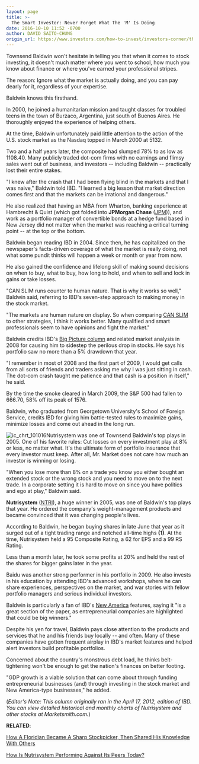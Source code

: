 ```yaml
---
layout: page
title: >-
  The Smart Investor: Never Forget What The 'M' Is Doing
date: 2016-10-10 11:52 -0700
author: DAVID SAITO-CHUNG
origin_url: https://www.investors.com/how-to-invest/investors-corner/the-smart-investor-never-forget-what-the-m-is-doing
---
```





Townsend Baldwin won't hesitate in telling you that when it comes to stock investing, it doesn't much matter where you went to school, how much you know about finance or where you've earned your professional stripes.


The reason: Ignore what the market is actually doing, and you can pay dearly for it, regardless of your expertise.


Baldwin knows this firsthand.


In 2000, he joined a humanitarian mission and taught classes for troubled teens in the town of Burzaco, Argentina, just south of Buenos Aires. He thoroughly enjoyed the experience of helping others.


At the time, Baldwin unfortunately paid little attention to the action of the U.S. stock market as the Nasdaq topped in March 2000 at 5132.


Two and a half years later, the composite had slumped 78% to as low as 1108.40. Many publicly traded dot-com firms with no earnings and flimsy sales went out of business, and investors -- including Baldwin -- practically lost their entire stakes.


"I knew after the crash that I had been flying blind in the markets and that I was naive," Baldwin told IBD. "I learned a big lesson that market direction comes first and that the markets can be irrational and dangerous."


He also realized that having an MBA from Wharton, banking experience at Hambrecht & Quist (which got folded into **JPMorgan Chase** ([JPM](https://research.investors.com/quote.aspx?symbol=JPM))), and work as a portfolio manager of convertible bonds at a hedge fund based in New Jersey did not matter when the market was reaching a critical turning point -- at the top or the bottom.


Baldwin began reading IBD in 2004. Since then, he has capitalized on the newspaper's facts-driven coverage of what the market is really doing, not what some pundit thinks will happen a week or month or year from now.


He also gained the confidence and lifelong skill of making sound decisions on when to buy, what to buy, how long to hold, and when to sell and lock in gains or take losses.


"CAN SLIM runs counter to human nature. That is why it works so well," Baldwin said, referring to IBD's seven-step approach to making money in the stock market.


"The markets are human nature on display. So when comparing [CAN SLIM](https://www.investors.com/ibd-university/can-slim/) to other strategies, I think it works better. Many qualified and smart professionals seem to have opinions and fight the market."


Baldwin credits IBD's [Big Picture column](https://www.investors.com/category/market-trend/the-big-picture/) and related market analysis in 2008 for causing him to sidestep the perilous drop in stocks. He says his portfolio saw no more than a 5% drawdown that year.


"I remember in most of 2008 and the first part of 2009, I would get calls from all sorts of friends and traders asking me why I was just sitting in cash. The dot-com crash taught me patience and that cash is a position in itself," he said.


By the time the smoke cleared in March 2009, the S&P 500 had fallen to 666.70, 58% off its peak of 1576.


Baldwin, who graduated from Georgetown University's School of Foreign Service, credits IBD for giving him battle-tested rules to maximize gains, minimize losses and come out ahead in the long run.


![ic_chrt_101016](https://www.investors.com/wp-content/uploads/2016/10/IC_chrt_101016.png)Nutrisystem was one of Townsend Baldwin's top plays in 2005.
One of his favorite rules: Cut losses on every investment play at 8% or less, no matter what. It's the ultimate form of portfolio insurance that every investor must keep. After all, Mr. Market does not care how much an investor is winning or losing.


"When you lose more than 8% on a trade you know you either bought an extended stock or the wrong stock and you need to move on to the next trade. In a corporate setting it is hard to move on since you have politics and ego at play," Baldwin said.


**Nutrisystem** ([NTRI](https://research.investors.com/quote.aspx?symbol=NTRI)), a huge winner in 2005, was one of Baldwin's top plays that year. He ordered the company's weight-management products and became convinced that it was changing people's lives.


According to Baldwin, he began buying shares in late June that year as it surged out of a tight trading range and notched all-time highs **(1)**. At the time, Nutrisystem held a 95 Composite Rating, a 62 for EPS and a 99 RS Rating.


Less than a month later, he took some profits at 20% and held the rest of the shares for bigger gains later in the year.


Baidu was another strong performer in his portfolio in 2009.
He also invests in his education by attending IBD's advanced workshops, where he can share experiences, perspectives on the market, and war stories with fellow portfolio managers and serious individual investors.


Baldwin is particularly a fan of IBD's [New America](https://www.investors.com/category/research/the-new-america/) features, saying it "is a great section of the paper, as entrepreneurial companies are highlighted that could be big winners."


Despite his yen for travel, Baldwin pays close attention to the products and services that he and his friends buy locally -- and often. Many of these companies have gotten frequent airplay in IBD's market features and helped alert investors build profitable portfolios.


Concerned about the country's monstrous debt load, he thinks belt-tightening won't be enough to get the nation's finances on better footing.


"GDP growth is a viable solution that can come about through funding entrepreneurial businesses (and) through investing in the stock market and New America-type businesses," he added.


(*Editor's Note: This column originally ran in the April 17, 2012, edition of IBD. You can view detailed historical and monthly charts of Nutrisystem and other stocks at Marketsmith.com.*)


**RELATED**:


[How A Floridian Became A Sharp Stockpicker, Then Shared His Knowledge With Others](https://www.investors.com/how-to-invest/investors-corner/how-a-floridian-scored-big-gains-in-stocks-then-shared-his-knowledge/)


[How Is Nutrisystem Performing Against Its Peers Today?](http://research.investors.com/stock-checkup/)




